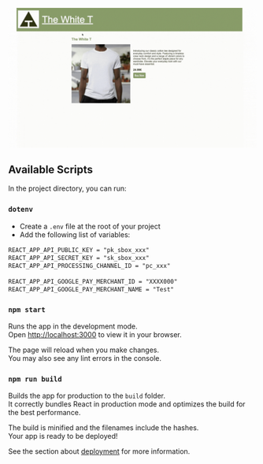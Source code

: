 ![Screenshot a of purchase](./src/userflow.gif)

## Available Scripts

In the project directory, you can run:

### `dotenv`
 - Create a `.env` file at the root of your project
 - Add the following list of variables:
 ```
REACT_APP_API_PUBLIC_KEY = "pk_sbox_xxx"
REACT_APP_API_SECRET_KEY = "sk_sbox_xxx"
REACT_APP_API_PROCESSING_CHANNEL_ID = "pc_xxx" 

REACT_APP_API_GOOGLE_PAY_MERCHANT_ID = "XXXX000"
REACT_APP_API_GOOGLE_PAY_MERCHANT_NAME = "Test"
```

### `npm start`

Runs the app in the development mode.\
Open [http://localhost:3000](http://localhost:3000) to view it in your browser.

The page will reload when you make changes.\
You may also see any lint errors in the console.

### `npm run build`

Builds the app for production to the `build` folder.\
It correctly bundles React in production mode and optimizes the build for the best performance.

The build is minified and the filenames include the hashes.\
Your app is ready to be deployed!

See the section about [deployment](https://facebook.github.io/create-react-app/docs/deployment) for more information.

